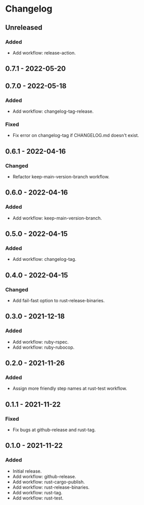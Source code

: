 # Changelog

## Unreleased

### Added

- Add workflow: release-action.

## 0.7.1 - 2022-05-20

## 0.7.0 - 2022-05-18

### Added

- Add workflow: changelog-tag-release.

### Fixed

- Fix error on changelog-tag if CHANGELOG.md doesn't exist.

## 0.6.1 - 2022-04-16

### Changed

- Refactor keep-main-version-branch workflow.

## 0.6.0 - 2022-04-16

### Added

- Add workflow: keep-main-version-branch.

## 0.5.0 - 2022-04-15

### Added

- Add workflow: changelog-tag.

## 0.4.0 - 2022-04-15

### Changed

- Add fail-fast option to rust-release-binaries.

## 0.3.0 - 2021-12-18

### Added

- Add workflow: ruby-rspec.
- Add workflow: ruby-rubocop.

## 0.2.0 - 2021-11-26

### Added

- Assign more friendly step names at rust-test workflow.

## 0.1.1 - 2021-11-22

### Fixed

- Fix bugs at github-release and rust-tag.

## 0.1.0 - 2021-11-22

### Added

- Initial release.
- Add workflow: github-release.
- Add workflow: rust-cargo-publish.
- Add workflow: rust-release-binaries.
- Add workflow: rust-tag.
- Add workflow: rust-test.

